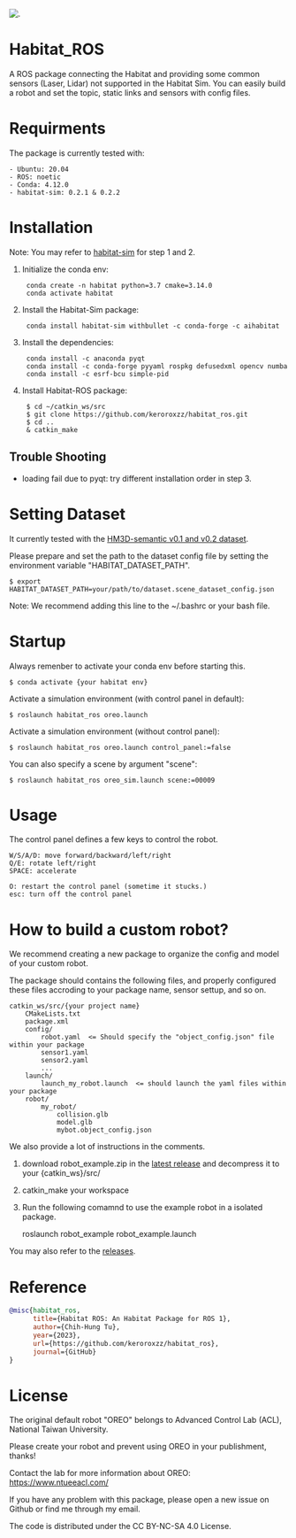 ![.](https://live.staticflickr.com/65535/53019503002_8f0fb1524c_o_d.png)
# Habitat_ROS

A ROS package connecting the Habitat and providing some common sensors (Laser, Lidar) not supported in the Habitat Sim.
You can easily build a robot and set the topic, static links and sensors with config files.

# Requirments

The package is currently tested with:

    - Ubuntu: 20.04
    - ROS: noetic
    - Conda: 4.12.0
    - habitat-sim: 0.2.1 & 0.2.2

# Installation

Note: You may refer to [habitat-sim](https://github.com/facebookresearch/habitat-sim) for step 1 and 2.

1. Initialize the conda env:

        conda create -n habitat python=3.7 cmake=3.14.0
        conda activate habitat

2. Install the Habitat-Sim package:

        conda install habitat-sim withbullet -c conda-forge -c aihabitat

3. Install the dependencies:

        conda install -c anaconda pyqt
        conda install -c conda-forge pyyaml rospkg defusedxml opencv numba
        conda install -c esrf-bcu simple-pid

4. Install Habitat-ROS package:

        $ cd ~/catkin_ws/src
        $ git clone https://github.com/keroroxzz/habitat_ros.git
        $ cd ..
        & catkin_make

## Trouble Shooting

- loading fail due to pyqt: try different installation order in step 3.

# Setting Dataset

It currently tested with the [HM3D-semantic v0.1 and v0.2 dataset](https://github.com/matterport/habitat-matterport-3dresearch).

Please prepare and set the path to the dataset config file by setting the environment variable "HABITAT_DATASET_PATH".

    $ export HABITAT_DATASET_PATH=your/path/to/dataset.scene_dataset_config.json

Note: We recommend adding this line to the ~/.bashrc or your bash file.

# Startup

Always remenber to activate your conda env before starting this.

    $ conda activate {your habitat env}

Activate a simulation environment (with control panel in default):

    $ roslaunch habitat_ros oreo.launch

Activate a simulation environment (without control panel):

    $ roslaunch habitat_ros oreo.launch control_panel:=false

You can also specify a scene by argument "scene":

    $ roslaunch habitat_ros oreo_sim.launch scene:=00009

# Usage

The control panel defines a few keys to control the robot.
        
    W/S/A/D: move forward/backward/left/right
    Q/E: rotate left/right
    SPACE: accelerate

    O: restart the control panel (sometime it stucks.)
    esc: turn off the control panel

# How to build a custom robot?

We recommend creating a new package to organize the config and model of your custom robot. 

The package should contains the following files, and properly configured these files accroding to your package name, sensor settup, and so on.

    catkin_ws/src/{your project name}
        CMakeLists.txt
        package.xml
        config/
            robot.yaml  <= Should specify the "object_config.json" file within your package
            sensor1.yaml
            sensor2.yaml
            ...
        launch/
            launch_my_robot.launch  <= should launch the yaml files within your package
        robot/
            my_robot/
                collision.glb
                model.glb
                mybot.object_config.json

We also provide a lot of instructions in the comments. 

1. download robot_example.zip in the [latest release](https://github.com/keroroxzz/habitat_ros/releases) and decompress it to your {catkin_ws}/src/
2. catkin_make your workspace
3. Run  the following comamnd to use the example robot in a isolated package.
    
    roslaunch robot_example robot_example.launch

You may also refer to the [releases](https://github.com/keroroxzz/habitat_ros/releases/tag/release).

# Reference

```bibtex
@misc{habitat_ros,
      title={Habitat ROS: An Habitat Package for ROS 1}, 
      author={Chih-Hung Tu},
      year={2023},
      url={https://github.com/keroroxzz/habitat_ros}, 
      journal={GitHub}
}
```

# License

The original default robot "OREO" belongs to Advanced Control Lab (ACL), National Taiwan University.

Please create your robot and prevent using OREO in your publishment, thanks!

Contact the lab for more information about OREO: https://www.ntueeacl.com/

If you have any problem with this package, please open a new issue on Github or find me through my email.

The code is distributed under the CC BY-NC-SA 4.0 License.


